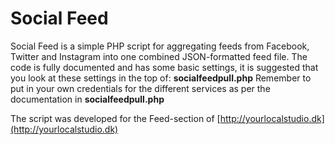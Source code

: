 # Social Feed

Social Feed is a simple PHP script for aggregating feeds from Facebook, Twitter and Instagram into one combined JSON-formatted feed file.
The code is fully documented and has some basic settings, it is suggested that you look at these settings in the top of: **socialfeedpull.php**
Remember to put in your own credentials for the different services as per the documentation in **socialfeedpull.php**

The script was developed for the Feed-section of [http://yourlocalstudio.dk](http://yourlocalstudio.dk)
